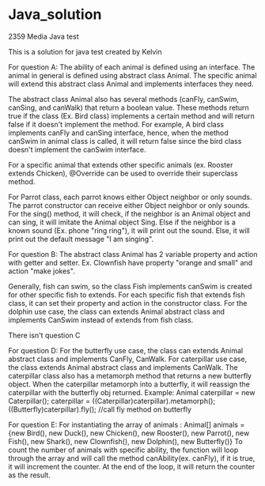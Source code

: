 # Java_solution
2359 Media Java test 


This is a solution for java test created by Kelvin

For question A:
The ability of each animal is defined using an interface. 
The animal in general is defined using abstract class Animal. 
The specific animal will extend this abstract class Animal and implements interfaces they need.

The abstract class Animal also has several methods (canFly, canSwim, canSing, and canWalk)  that return a boolean value. These methods return true if the class (Ex. Bird class) implements a certain method and will return false if it doesn't implement the method. For example, A bird class implements canFly and canSing interface, hence, when the method canSwim in animal class is called, it will return false since the bird class doesn't implement the canSwim interface.

For a specific animal that extends other specific animals (ex. Rooster extends Chicken), @Override can be used to override their superclass method.

For Parrot class, each parrot knows either Object neighbor or only sounds. The parrot constructor can receive either Object neighbor or only sounds. 
For the sing() method, it will check, if the neighbor is an Animal object and can sing, it will imitate the Animal object Sing. Else if the neighbor is a known sound (Ex. phone "ring ring"), it will print out the sound. Else, it will print out the default message "I am singing".


For question B:
The abstract class Animal has 2 variable property and action with getter and setter. Ex. Clownfish have property "orange and small" and action "make jokes". 

Generally, fish can swim, so the class Fish implements canSwim is created for other specific fish to extends. For each specific fish that extends fish class, it can set their property and action in the constructor class. 
For the dolphin use case, the class can extends Animal abstract class and implements CanSwim instead of extends from fish class.

There isn't question C

For question D:
For the butterfly use case, the class can extends Animal abstract class and implements CanFly, CanWalk.
For caterpillar use case, the class extends Animal abstract class and implements CanWalk. 
The caterpillar class also has a metamorph method that returns a new butterfly object. When the caterpillar metamorph into a butterfly, it will reassign the caterpillar with the butterfly obj returned.
Example: 
Animal caterpillar = new Caterpillar();
caterpillar = ((Caterpillar)caterpillar).metamorph();
((Butterfly)caterpillar).fly(); //call fly method on butterfly


For question E:
For instantiating the array of animals : 
Animal[] animals = {new Bird(), new Duck(), new Chicken(), new Rooster(), new Parrot(), new Fish(), new Shark(), new Clownfish(), new Dolphin(), new Butterfly()}
To count the number of animals with specific ability, the function will loop through the array and will call the method canAbility(ex. canFly), if it is true, it will increment the counter. At the end of the loop, it will return the counter as the result.

